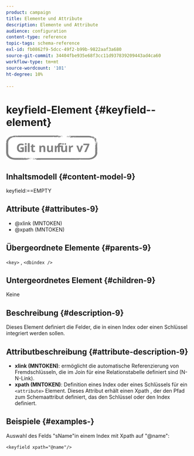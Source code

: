 ```yaml
---
product: campaign
title: Elemente und Attribute
description: Elemente und Attribute
audience: configuration
content-type: reference
topic-tags: schema-reference
exl-id: fb0862f9-5dcc-49f2-b99b-9822aaf3a680
source-git-commit: 34404fbe935e68f3cc11d937839209443ad4ca60
workflow-type: tm+mt
source-wordcount: '101'
ht-degree: 10%

---
```


# keyfield-Element {#keyfield--element}

![](../../../assets/v7-only.svg)

## Inhaltsmodell {#content-model-9}

keyfield:==EMPTY

## Attribute {#attributes-9}

* @xlink (MNTOKEN)
* @xpath (MNTOKEN)

## Übergeordnete Elemente {#parents-9}

`<key>`  ,  `<dbindex />`

## Untergeordnetes Element {#children-9}

Keine

## Beschreibung {#description-9}

Dieses Element definiert die Felder, die in einen Index oder einen Schlüssel integriert werden sollen.

## Attributbeschreibung {#attribute-description-9}

* **xlink (MNTOKEN)**: ermöglicht die automatische Referenzierung von Fremdschlüsseln, die im Join für eine Relationstabelle definiert sind (N-N-Link).
* **xpath (MNTOKEN)**: Definition eines Index oder eines Schlüssels für ein  `<attribute>`  Element. Dieses Attribut erhält einen Xpath , der den Pfad zum Schemaattribut definiert, das den Schlüssel oder den Index definiert.

## Beispiele {#examples-}

Auswahl des Felds &quot;sName&quot;in einem Index mit Xpath auf &quot;@name&quot;:

```
<keyfield xpath="@name"/>
```
